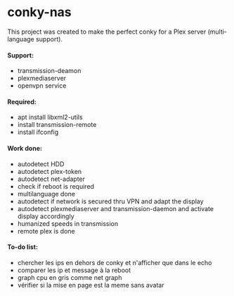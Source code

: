 # conky-nas

This project was created to make the perfect conky for a Plex server (multi-language support).

#### Support:
- transmission-deamon
- plexmediaserver
- openvpn service

#### Required:
- apt install libxml2-utils
- install transmission-remote
- install ifconfig

#### Work done:
- autodetect HDD
- autodetect plex-token
- autodetect net-adapter
- check if reboot is required
- multilanguage done
- autodetect if network is secured thru VPN and adapt the display
- autodetect plexmediaserver and transmission-daemon and activate display accordingly
- humanized speeds in transmission
- remote plex is done

#### To-do list:
- chercher les ips en dehors de conky et n'afficher que dans le echo
- comparer les ip et message à la reboot
- graph cpu en gris comme net graph
- vérifier si la mise en page est la meme sans avatar
